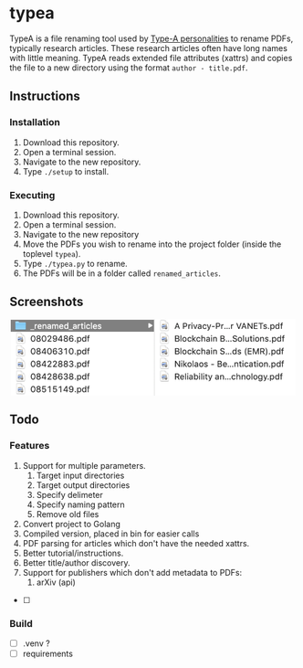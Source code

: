 # typea

TypeA is a file renaming tool used by [Type-A personalities][1] to rename PDFs, typically research articles. These
research articles often have long names with little meaning. TypeA reads extended file attributes (xattrs) and copies
the file to a new directory using the format `author - title.pdf`.

## Instructions

### Installation

1. Download this repository.
2. Open a terminal session.
3. Navigate to the new repository.
4. Type `./setup` to install.

### Executing

1. Download this repository.
2. Open a terminal session.
3. Navigate to the new repository
4. Move the PDFs you wish to rename into the project folder (inside the toplevel `typea`).
5. Type `./typea.py` to rename.
6. The PDFs will be in a folder called `renamed_articles`.

## Screenshots

<p align="center">
    <img align="center" width="500" src="screenshots/sample2.png" alt="Description">
</p>

## Todo

### Features

1. Support for multiple parameters.
    1. Target input directories
    2. Target output directories
    3. Specify delimeter
    4. Specify naming pattern
    5. Remove old files
2. Convert project to Golang
3. Compiled version, placed in bin for easier calls
4. PDF parsing for articles which don't have the needed xattrs.
6. Better tutorial/instructions.
7. Better title/author discovery.
8. Support for publishers which don't add metadata to PDFs:
    1. arXiv (api)

- [ ] 

### Build

- [ ] .venv ?
- [ ] requirements

[1]: https://en.wikipedia.org/wiki/Type_A_and_Type_B_personality_theory


